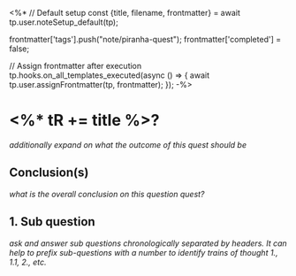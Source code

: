 <%*
// Default setup
const {title, filename, frontmatter} = await tp.user.noteSetup_default(tp);

frontmatter['tags'].push("note/piranha-quest");
frontmatter['completed'] = false;

// Assign frontmatter after execution
tp.hooks.on_all_templates_executed(async () => {
	await tp.user.assignFrontmatter(tp, frontmatter);
});
-%>
# <%* tR += title %>?
_additionally expand on what the outcome of this quest should be_
## Conclusion(s)
_what is the overall conclusion on this question quest?_
## 1. Sub question
_ask and answer sub questions chronologically separated by headers. It can help to prefix sub-questions with a number to identify trains of thought 1., 1.1, 2., etc._